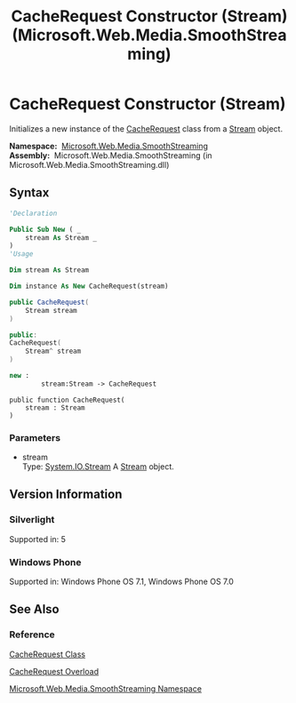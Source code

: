 ﻿---
title: CacheRequest Constructor (Stream) (Microsoft.Web.Media.SmoothStreaming)
TOCTitle: CacheRequest Constructor (Stream)
ms:assetid: M:Microsoft.Web.Media.SmoothStreaming.CacheRequest.#ctor(System.IO.Stream)
ms:mtpsurl: https://msdn.microsoft.com/en-us/library/microsoft.web.media.smoothstreaming.cacherequest.cacherequest(v=VS.95)
ms:contentKeyID: 46307637
ms.date: 05/31/2012
mtps_version: v=VS.95
dev_langs:
- vb
- csharp
- cpp
- fsharp
- jscript
api_location:
- Microsoft.Web.Media.SmoothStreaming.dll
api_name:
- Microsoft.Web.Media.SmoothStreaming.CacheRequest..ctor
api_type:
- Managed
topic_type:
- apiref
- kbSyntax
product_family_name: VS
ROBOTS: INDEX,FOLLOW
---

# CacheRequest Constructor (Stream)

Initializes a new instance of the [CacheRequest](cacherequest-class-microsoft-web-media-smoothstreaming_1.md) class from a [Stream](https://msdn.microsoft.com/library/8f86tw9e\(v=vs.95\)) object.

**Namespace:**  [Microsoft.Web.Media.SmoothStreaming](microsoft-web-media-smoothstreaming-namespace_1.md)  
**Assembly:**  Microsoft.Web.Media.SmoothStreaming (in Microsoft.Web.Media.SmoothStreaming.dll)

## Syntax

```vb
'Declaration

Public Sub New ( _
    stream As Stream _
)
'Usage

Dim stream As Stream

Dim instance As New CacheRequest(stream)
```

```csharp
public CacheRequest(
    Stream stream
)
```

```cpp
public:
CacheRequest(
    Stream^ stream
)
```

``` fsharp
new : 
        stream:Stream -> CacheRequest
```

```jscript
public function CacheRequest(
    stream : Stream
)
```

### Parameters

  - stream  
    Type: [System.IO.Stream](https://msdn.microsoft.com/library/8f86tw9e\(v=vs.95\))  
    A [Stream](https://msdn.microsoft.com/library/8f86tw9e\(v=vs.95\)) object.

## Version Information

### Silverlight

Supported in: 5  

### Windows Phone

Supported in: Windows Phone OS 7.1, Windows Phone OS 7.0  

## See Also

### Reference

[CacheRequest Class](cacherequest-class-microsoft-web-media-smoothstreaming_1.md)

[CacheRequest Overload](cacherequest-constructor-microsoft-web-media-smoothstreaming_1.md)

[Microsoft.Web.Media.SmoothStreaming Namespace](microsoft-web-media-smoothstreaming-namespace_1.md)


